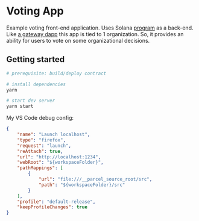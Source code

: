# Voting App

Example voting front-end application. Uses Solana [program](../contract/) as a back-end.
Like [a gateway dapp](../gateway/) this app is tied to 1 organization.
So, it provides an ability for users to vote on some organizational decisions.

## Getting started

```bash
# prerequisite: build/deploy contract

# install dependencies
yarn

# start dev server
yarn start
```

My VS Code debug config:
```json
{
    "name": "Launch localhost",
    "type": "firefox",
    "request": "launch",
    "reAttach": true,
    "url": "http://localhost:1234",
    "webRoot": "${workspaceFolder}",
    "pathMappings": [
        {
            "url": "file:///__parcel_source_root/src",
            "path": "${workspaceFolder}/src"
        }
    ],
    "profile": "default-release",
    "keepProfileChanges": true
}
```
